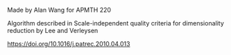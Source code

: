 Made by Alan Wang for APMTH 220

Algorithm described in Scale-independent quality criteria for dimensionality reduction by Lee and Verleysen

https://doi.org/10.1016/j.patrec.2010.04.013
